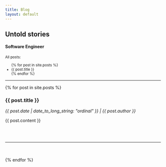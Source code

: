 ```yaml
---
title: Blog
layout: default
---
```


<section>
	<h1>Untold stories</h1>
	<h4>Software Engineer</h4>
</section>
<section>
	<small>
		<div>All posts:</div>
		<ul>
			{% for post in site.posts %}
				<li>{{ post.title }}</li>
			{% endfor %}
		</ul>
	</small>
	<hr />
</section>
<section>
  {% for post in site.posts %}
	<article>
		<h1>{{ post.title }}</h1>
		<p><i>{{ post.date | date_to_long_string: "ordinal" }} | {{ post.author }}</i></p>
		<p>
			{{ post.content }}
		</p>
	</article>
	<br />
	<br />
	<hr />
	<br />
	<br />
  {% endfor %}
</section>

<script type="text/javascript" async
  src="https://cdn.mathjax.org/mathjax/latest/MathJax.js?config=TeX-MML-AM_CHTML">
</script>
